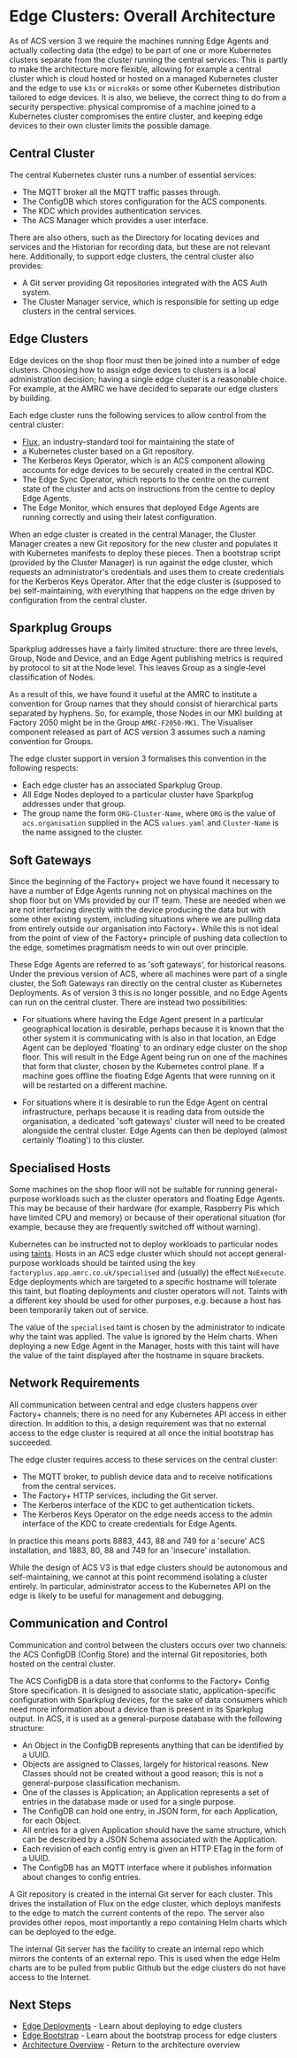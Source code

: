 # Edge Clusters: Overall Architecture

As of ACS version 3 we require the machines running Edge Agents and
actually collecting data (the edge) to be part of one or more Kubernetes
clusters separate from the cluster running the central services. This is
partly to make the architecture more flexible, allowing for example a
central cluster which is cloud hosted or hosted on a managed Kubernetes
cluster and the edge to use `k3s` or `microk8s` or some other Kubernetes
distribution tailored to edge devices. It is also, we believe, the
correct thing to do from a security perspective: physical compromise of
a machine joined to a Kubernetes cluster compromises the entire cluster,
and keeping edge devices to their own cluster limits the possible
damage.

## Central Cluster

The central Kubernetes cluster runs a number of essential services:

* The MQTT broker all the MQTT traffic passes through.
* The ConfigDB which stores configuration for the ACS components.
* The KDC which provides authentication services.
* The ACS Manager which provides a user interface.

There are also others, such as the Directory for locating devices and
services and the Historian for recording data, but these are not
relevant here. Additionally, to support edge clusters, the central
cluster also provides:

* A Git server providing Git repositories integrated with the ACS Auth
  system.
* The Cluster Manager service, which is responsible for setting up edge
  clusters in the central services.

## Edge Clusters

Edge devices on the shop floor must then be joined into a number of edge
clusters. Choosing how to assign edge devices to clusters is a local
administration decision; having a single edge cluster is a reasonable
choice. For example, at the AMRC we have decided to separate our edge
clusters by building.

Each edge cluster runs the following services to allow control from the central cluster:

* [Flux](https://fluxcd.io), an industry-standard tool for maintaining the state of
* a Kubernetes cluster based on a Git repository.
* The Kerberos Keys Operator, which is an ACS component allowing
  accounts for edge devices to be securely created in the central KDC.
* The Edge Sync Operator, which reports to the centre on the current
  state of the cluster and acts on instructions from the centre to
  deploy Edge Agents.
* The Edge Monitor, which ensures that deployed Edge Agents are running
  correctly and using their latest configuration.

When an edge cluster is created in the central Manager, the Cluster
Manager creates a new Git repository for the new cluster and populates
it with Kubernetes manifests to deploy these pieces. Then a bootstrap
script (provided by the Cluster Manager) is run against the edge
cluster, which requests an administrator's credentials and uses them to
create credentials for the Kerberos Keys Operator. After that the edge
cluster is (supposed to be) self-maintaining, with everything that
happens on the edge driven by configuration from the central cluster.

## Sparkplug Groups

Sparkplug addresses have a fairly limited structure: there are three
levels, Group, Node and Device, and an Edge Agent publishing metrics is
required by protocol to sit at the Node level. This leaves Group as a
single-level classification of Nodes.

As a result of this, we have found it useful at the AMRC to institute a
convention for Group names that they should consist of hierarchical
parts separated by hyphens. So, for example, those Nodes in our MKI
building at Factory 2050 might be in the Group `AMRC-F2050-MK1`. The
Visualiser component released as part of ACS version 3 assumes such a
naming convention for Groups.

The edge cluster support in version 3 formalises this convention in the
following respects:

* Each edge cluster has an associated Sparkplug Group.
* All Edge Nodes deployed to a particular cluster have Sparkplug
  addresses under that group.
* The group name the form `ORG-Cluster-Name`, where `ORG` is the value of
  `acs.organisation` supplied in the ACS `values.yaml` and
  `Cluster-Name` is the name assigned to the cluster.

## Soft Gateways

Since the beginning of the Factory+ project we have found it necessary
to have a number of Edge Agents running not on physical machines on the
shop floor but on VMs provided by our IT team. These are needed when we
are not interfacing directly with the device producing the data but with
some other existing system, including situations where we are pulling
data from entirely outside our organisation into Factory+. While this is
not ideal from the point of view of the Factory+ principle of pushing
data collection to the edge, sometimes pragmatism needs to win out over
principle.

These Edge Agents are referred to as 'soft gateways', for historical
reasons. Under the previous version of ACS, where all machines were part
of a single cluster, the Soft Gateways ran directly on the central
cluster as Kubernetes Deployments. As of version 3 this is no longer
possible, and no Edge Agents can run on the central cluster. There are
instead two possibilities:

* For situations where having the Edge Agent present in a particular
  geographical location is desirable, perhaps because it is known that
  the other system it is communicating with is also in that location, an
  Edge Agent can be deployed 'floating' to an ordinary edge cluster on
  the shop floor. This will result in the Edge Agent being run on one of
  the machines that form that cluster, chosen by the Kubernetes control
  plane. If a machine goes offline the floating Edge Agents that were
  running on it will be restarted on a different machine.

* For situations where it is desirable to run the Edge Agent on central
  infrastructure, perhaps because it is reading data from outside the
  organisation, a dedicated 'soft gateways' cluster will need to be
  created alongside the central cluster. Edge Agents can then be
  deployed (almost certainly 'floating') to this cluster.

## Specialised Hosts

Some machines on the shop floor will not be suitable for running
general-purpose workloads such as the cluster operators and floating
Edge Agents. This may be because of their hardware (for example,
Raspberry Pis which have limited CPU and memory) or because of their
operational situation (for example, because they are frequently switched
off without warning).

Kubernetes can be instructed not to deploy workloads to particular nodes
using
[taints](https://kubernetes.io/docs/concepts/scheduling-eviction/taint-and-toleration/).
Hosts in an ACS edge cluster which should not accept general-purpose
workloads should be tainted using the key
`factoryplus.app.amrc.co.uk/specialised` and (usually) the effect
`NoExecute`. Edge deployments which are targeted to a specific hostname
will tolerate this taint, but floating deployments and cluster operators
will not. Taints with a different key should be used for other purposes,
e.g. because a host has been temporarily taken out of service.

The value of the `specialised` taint is chosen by the administrator to
indicate why the taint was applied. The value is ignored by the Helm
charts. When deploying a new Edge Agent in the Manager, hosts with this
taint will have the value of the taint displayed after the hostname in
square brackets.

## Network Requirements

All communication between central and edge clusters happens over
Factory+ channels; there is no need for any Kubernetes API access in
either direction. In addition to this, a design requirement was that no
external access to the edge cluster is required at all once the initial
bootstrap has succeeded.

The edge cluster requires access to these services on the central
cluster:

* The MQTT broker, to publish device data and to receive notifications
  from the central services.
* The Factory+ HTTP services, including the Git server.
* The Kerberos interface of the KDC to get authentication tickets.
* The Kerberos Keys Operator on the edge needs access to the admin
  interface of the KDC to create credentials for Edge Agents.

In practice this means ports 8883, 443, 88 and 749 for a 'secure' ACS
installation, and 1883, 80, 88 and 749 for an 'insecure' installation.

While the design of ACS V3 is that edge clusters should be autonomous
and self-maintaining, we cannot at this point recommend isolating a
cluster entirely. In particular, administrator access to the Kubernetes
API on the edge is likely to be useful for management and debugging.

## Communication and Control

Communication and control between the clusters occurs over two channels:
the ACS ConfigDB (Config Store) and the internal Git repositories, both
hosted on the central cluster.

The ACS ConfigDB is a data store that conforms to the Factory+ Config
Store specification. It is designed to associate static, application-specific
configuration with Sparkplug devices, for the sake of data consumers
which need more information about a device than is present in its Sparkplug
output. In ACS, it is used as a general-purpose database with the following
structure:

* An Object in the ConfigDB represents anything that can be identified
  by a UUID.
* Objects are assigned to Classes, largely for historical reasons. New
  Classes should not be created without a good reason; this is not a
  general-purpose classification mechanism.
* One of the classes is Application; an Application represents a
  set of entries in the database made or used for a single purpose.
* The ConfigDB can hold one entry, in JSON form, for each Application,
  for each Object.
* All entries for a given Application should have the same structure,
  which can be described by a JSON Schema associated with the
  Application.
* Each revision of each config entry is given an HTTP ETag in the form
  of a UUID.
* The ConfigDB has an MQTT interface where it publishes information
  about changes to config entries.

A Git repository is created in the internal Git server for each cluster.
This drives the installation of Flux on the edge cluster, which deploys
manifests to the edge to match the current contents of the repo. The
server also provides other repos, most importantly a repo containing
Helm charts which can be deployed to the edge.

The internal Git server has the facility to create an internal repo
which mirrors the contents of an external repo. This is used when the
edge Helm charts are to be pulled from public Github but the edge
clusters do not have access to the Internet.

## Next Steps

- [Edge Deployments](edge-deployments.md) - Learn about deploying to edge clusters
- [Edge Bootstrap](edge-bootstrap.md) - Learn about the bootstrap process for edge clusters
- [Architecture Overview](../overview.md) - Return to the architecture overview
